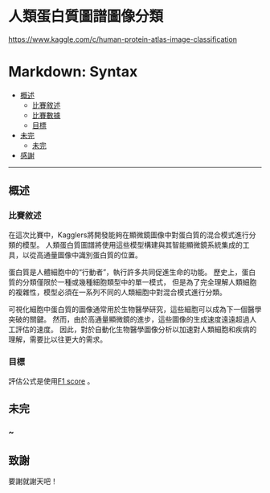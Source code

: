 人類蛋白質圖譜圖像分類
==================
https://www.kaggle.com/c/human-protein-atlas-image-classification

Markdown: Syntax
================
*   [概述](#overview)
    *   [比賽敘述](#description)
    *   [比賽數據](#data)
    *   [目標](#target)
*   [未完](#)
    *   [未完](#)
*   [感謝](#acknowledgement)

* * *

<h2 id="overview"> 概述 </h2>

<h3 id="description"> 比賽敘述 </h3>

在這次比賽中，Kagglers將開發能夠在顯微鏡圖像中對蛋白質的混合模式進行分類的模型。
人類蛋白質圖譜將使用這些模型構建與其智能顯微鏡系統集成的工具，以從高通量圖像中識別蛋白質的位置。

蛋白質是人體細胞中的“行動者”，執行許多共同促進生命的功能。
歷史上，蛋白質的分類僅限於一種或幾種細胞類型中的單一模式，
但是為了完全理解人類細胞的複雜性，模型必須在一系列不同的人類細胞中對混合模式進行分類。

可視化細胞中蛋白質的圖像通常用於生物醫學研究，這些細胞可以成為下一個醫學突破的關鍵。
然而，由於高通量顯微鏡的進步，這些圖像的生成速度遠遠超過人工評估的速度。
因此，對於自動化生物醫學圖像分析以加速對人類細胞和疾病的理解，需要比以往更大的需求。

<h3 id="target"> 目標 </h3>

評估公式是使用[F1 score][src] 。

  [src]: https://en.wikipedia.org/wiki/F1_score
 



<h2 id=""> 未完</h2>

<h3 id=""> ~ </h3>

<h2 id="acknowledgement"> 致謝 </h2>
要謝就謝天吧！
